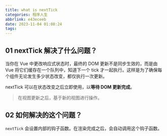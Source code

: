```yaml
---
title: what is nextTick
categories: 程序人生
abbrlink: e43eceeb
date: 2023-11-04 01:08:24
tags:
---
```


## 01 nextTick 解决了什么问题？

当你在 Vue 中更改响应式状态时，最终的 DOM 更新不是同步生效的，而是由 Vue 将它们缓存在一个队列中，知道下一个 tick 才一起执行。这样是为了确保每个组件无论发生多少状态改变，都仅执行一次更新。

nextTick 可以在状态改变之后立即使用，以**等待 DOM 更新完成**。

> 在视图更新之后，基于新的视图进行操作。

## 02 如何解决的这个问题？

`nextTick` 会设置内部的钩子函数。在渲染完成之后，会自动调用这个钩子函数。
